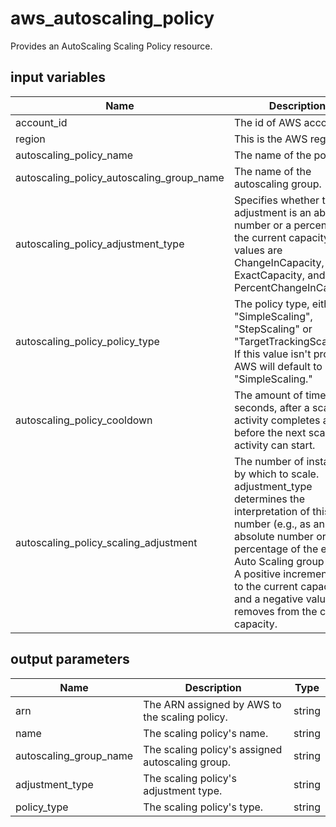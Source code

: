 # aws_autoscaling_policy

Provides an AutoScaling Scaling Policy resource.

## input variables

| Name | Description | Type | Default | Required |
|------|-------------|:----:|:-----:|:-----:|
|account_id|The id of AWS account.|string||Yes|
|region|This is the AWS region.|string|us-east-1|Yes|
|autoscaling_policy_name|The name of the policy.|string|{{ name }}|No|
|autoscaling_policy_autoscaling_group_name|The name of the autoscaling group.|string||Yes|
|autoscaling_policy_adjustment_type|Specifies whether the adjustment is an absolute number or a percentage of the current capacity. Valid values are ChangeInCapacity, ExactCapacity, and PercentChangeInCapacity.|string|ChangeInCapacity|No|
|autoscaling_policy_policy_type|The policy type, either "SimpleScaling", "StepScaling" or "TargetTrackingScaling". If this value isn't provided, AWS will default to "SimpleScaling."|string|SimpleScaling|No|
|autoscaling_policy_cooldown| The amount of time, in seconds, after a scaling activity completes and before the next scaling activity can start.|number|300|No|
|autoscaling_policy_scaling_adjustment|The number of instances by which to scale. adjustment_type determines the interpretation of this number (e.g., as an absolute number or as a percentage of the existing Auto Scaling group size). A positive increment adds to the current capacity and a negative value removes from the current capacity.|number|4|No|

## output parameters

| Name | Description | Type |
|------|-------------|:----:|
|arn|The ARN assigned by AWS to the scaling policy.|string|
|name|The scaling policy's name.|string|
|autoscaling_group_name|The scaling policy's assigned autoscaling group.|string|
|adjustment_type|The scaling policy's adjustment type.|string|
|policy_type|The scaling policy's type.|string|

